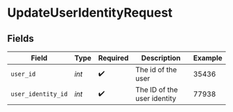 # UpdateUserIdentityRequest


## Fields

| Field                       | Type                        | Required                    | Description                 | Example                     |
| --------------------------- | --------------------------- | --------------------------- | --------------------------- | --------------------------- |
| `user_id`                   | *int*                       | :heavy_check_mark:          | The id of the user          | 35436                       |
| `user_identity_id`          | *int*                       | :heavy_check_mark:          | The ID of the user identity | 77938                       |